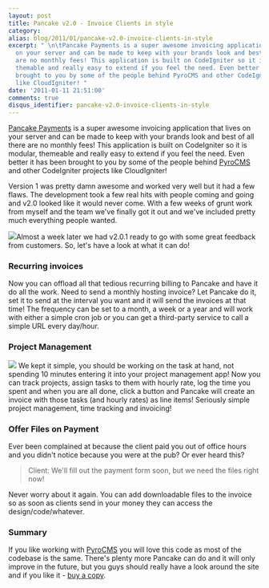 ```yaml
---
layout: post
title: Pancake v2.0 - Invoice Clients in style
category: 
alias: blog/2011/01/pancake-v2.0-invoice-clients-in-style
excerpt: " \n\tPancake Payments is a super awesome invoicing application that lives
  on your server and can be made to keep with your brands look and best of all there
  are no monthly fees! This application is built on CodeIgniter so it is modular,
  themable and really easy to extend if you feel the need. Even better it has been
  brought to you by some of the people behind PyroCMS and other CodeIgniter projects
  like CloudIgniter! "
date: '2011-01-11 21:51:00'
comments: true
disqus_identifier: pancake-v2.0-invoice-clients-in-style
---
```


[Pancake Payments](http://pancakeapp.com/) is a super awesome invoicing application that lives on your server and can be made to keep with your brands look and best of all there are no monthly fees! This application is built on CodeIgniter so it is modular, themeable and really easy to extend if you feel the need. Even better it has been brought to you by some of the people behind [PyroCMS](http://pyrocms.com) and other CodeIgniter projects like CloudIgniter!

Version 1 was pretty damn awesome and worked very well but it had a few flaws. The development took a few real hits with people coming and going and v2.0 looked like it would never come. With a few weeks of grunt work from myself and the team we've finally got it out and we've included pretty much everything people wanted.

[![](http://pancakeapp.com/assets/img/screenshots/recurring_invoices.png)](http://pancakeapp.com/assets/img/screenshots/recurring_invoices.png)Almost a week later we had v2.0.1 ready to go with some great feedback from customers. So, let's have a look at what it can do!

### Recurring invoices

Now you can offload all that tedious recurring billing to Pancake and have it do all the work. Need to send a monthly hosting invoice? Let Pancake do it, set it to send at the interval you want and it will send the invoices at that time! The frequency can be set to a month, a week or a year and will work with either a simple cron job or you can get a third-party service to call a simple URL every day/hour.

### Project Management

[![](http://pancakeapp.com/assets/img/screenshots/project_tasks.png)](http://pancakeapp.com/assets/img/screenshots/project_tasks.png) We kept it simple, you should be working on the task at hand, not spending 10 minutes entering it into your project management app! Now you can track projects, assign tasks to them with hourly rate, log the time you spent and when you are all done, click a button and Pancake will create an invoice with those tasks (and hourly rates) as line items! Seriously simple project management, time tracking and invoicing!

### Offer Files on Payment

Ever been complained at because the client paid you out of office hours and you didn't notice because you were at the pub? Or ever heard this?

> Client: We'll fill out the payment form soon, but we need the files right now!

Never worry about it again. You can add downloadable files to the invoice so as soon as clients send in your money they can access the design/code/whatever.

### Summary

If you like working with [PyroCMS](http://pyrocms.com) you will love this code as most of the codebase is the same. There's plenty more Pancake can do and it will only improve in the future, but you guys should really have a look around the site and if you like it - [buy a copy](http://buy.pancakeapp.com/).
